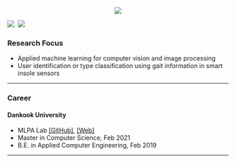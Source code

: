 
<p align="center">
	<img src="https://capsule-render.vercel.app/api?type=soft&color=000000&fontColor=FFFFFF&height=50&section=header&text=박%20희%20찬%20(Park%20Hee-Chan,%20朴喜儹)%20%20-%20%20gabliw&fontSize=30" />
</p>


<p align="left">
  <a href="https://hits.seeyoufarm.com"><img src="https://hits.seeyoufarm.com/api/count/incr/badge.svg?url=https%3A%2F%2Fgithub.com%2Fgabliw&count_bg=%2341B883&title_bg=%23CDC2C2&icon=github.svg&icon_color=%23E7E7E7&title=hits&edge_flat=false"/></a>&nbsp
<a href="https://www.instagram.com/gabliw/"><img src="https://img.shields.io/badge/Instagram-E4405F?style=flat-square&logo=Instagram&logoColor=white&link=https://www.instagram.com/gabliw/"/></a>&nbsp
</p>

### Research Focus

 * Applied machine learning for computer vision and image processing   
 * User identification or type classification using gait information in smart insole sensors

* * *
### Career   

#### Dankook University
* MLPA Lab [[GitHub]](github.com/MLPA-DKU, "MLPA Lab Organization"), [[Web]](https://sites.google.com/view/mlpalab, "MLPA Lab Site")   
* Master in Computer Science,  Feb 2021   
* B.E. in Applied Computer Engineering,  Feb 2019   
* * *






